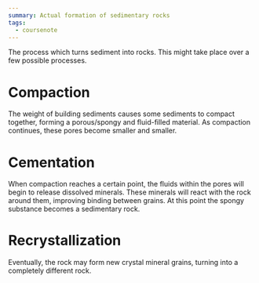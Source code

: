 ```yaml
---
summary: Actual formation of sedimentary rocks
tags:
  - coursenote
---
```

The process which turns sediment into rocks. This might take place over a few possible processes.

# Compaction
The weight of building sediments causes some sediments to compact together, forming a porous/spongy and fluid-filled material. As compaction continues, these pores become smaller and smaller.

# Cementation
When compaction reaches a certain point, the fluids within the pores will begin to release dissolved minerals. These minerals will react with the rock around them, improving binding between grains. At this point the spongy substance becomes a sedimentary rock.

# Recrystallization
Eventually, the rock may form new crystal mineral grains, turning into a completely different rock.